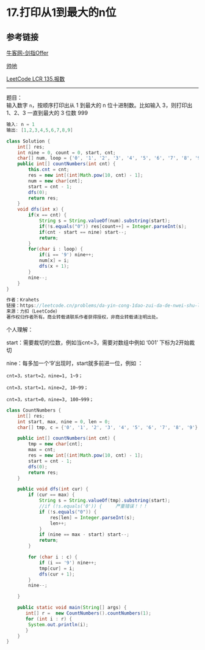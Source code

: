 # 17.打印从1到最大的n位

## 参考链接

[牛客网-剑指Offer](https://www.nowcoder.com/exam/oj/ta?page=1&tpId=13&type=265)

[帅地](https://www.playoffer.cn/528.html)

[LeetCode LCR 135.报数](https://leetcode.cn/problems/da-yin-cong-1dao-zui-da-de-nwei-shu-lcof/description/)

---
题目：  
输入数字 `n`，按顺序打印出从 1 到最大的 n 位十进制数。比如输入 3，则打印出 1、2、3 一直到最大的 3 位数 999

```java
输入: n = 1
输出: [1,2,3,4,5,6,7,8,9]
```





```java
class Solution {
    int[] res;
    int nine = 0, count = 0, start, cnt;
    char[] num, loop = {'0', '1', '2', '3', '4', '5', '6', '7', '8', '9'};
    public int[] countNumbers(int cnt) {
        this.cnt = cnt;
        res = new int[(int)Math.pow(10, cnt) - 1];
        num = new char[cnt];
        start = cnt - 1;
        dfs(0);
        return res;
    }
    void dfs(int x) {
        if(x == cnt) {
            String s = String.valueOf(num).substring(start);
            if(!s.equals("0")) res[count++] = Integer.parseInt(s);
            if(cnt - start == nine) start--;
            return;
        }
        for(char i : loop) {
            if(i == '9') nine++;
            num[x] = i;
            dfs(x + 1);
        }
        nine--;
    }
}

作者：Krahets
链接：https://leetcode.cn/problems/da-yin-cong-1dao-zui-da-de-nwei-shu-lcof/solutions/278565/mian-shi-ti-17-da-yin-cong-1-dao-zui-da-de-n-wei-2/
来源：力扣（LeetCode）
著作权归作者所有。商业转载请联系作者获得授权，非商业转载请注明出处。
```



个人理解：

start：需要裁切的位数，例如当cnt=3，需要对数组中例如 ‘001’ 下标为2开始裁切

nine：每多加一个‘9’出现时，start就多前进一位，例如 ：

```
cnt=3，start=2，nine=1, 1~9；

cnt=3，start=1，nine=2, 10~99；

cnt=3，start=0，nine=3, 100~999；
```



```java
class CountNumbers {
    int[] res;
    int start, max, nine = 0, len = 0;
    char[] tmp, c = {'0', '1', '2', '3', '4', '5', '6', '7', '8', '9'};

    public int[] countNumbers(int cnt) {
        tmp = new char[cnt];
        max = cnt;
        res = new int[(int)Math.pow(10, cnt) - 1];
        start = cnt - 1;
        dfs(0);
        return res;
    }

    public void dfs(int cur) {
        if (cur == max) {
            String s = String.valueOf(tmp).substring(start);
            //if (!s.equals('0')) {     严重错误！！！
            if (!s.equals("0")) {
                res[len] = Integer.parseInt(s);
                len++;
            }
            if (nine == max - start) start--;
            return;
        }

        for (char i : c) {
            if (i == '9') nine++;
            tmp[cur] = i;
            dfs(cur + 1);
        }
        nine--;

    }

    public static void main(String[] args) {
       int[] r =  new CountNumbers().countNumbers(1);
       for (int i : r) {
        System.out.println(i);
       }
    }
}
```

